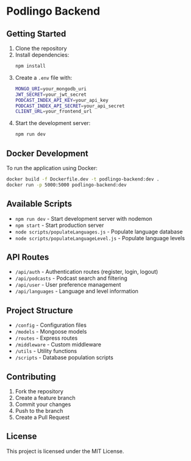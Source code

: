 # Podlingo Backend

## Getting Started

1. Clone the repository
2. Install dependencies:
    ```bash
    npm install
    ```
3. Create a `.env` file with:
    ```bash
    MONGO_URI=your_mongodb_uri
    JWT_SECRET=your_jwt_secret
    PODCAST_INDEX_API_KEY=your_api_key
    PODCAST_INDEX_API_SECRET=your_api_secret
    CLIENT_URL=your_frontend_url
    ```
4. Start the development server:
    ```bash
    npm run dev
    ```

## Docker Development

To run the application using Docker:

```bash
docker build -f Dockerfile.dev -t podlingo-backend:dev .
docker run -p 5000:5000 podlingo-backend:dev
```

## Available Scripts

- `npm run dev` - Start development server with nodemon
- `npm start` - Start production server
- `node scripts/populateLanguages.js` - Populate language database
- `node scripts/populateLanguageLevel.js` - Populate language levels

## API Routes

- `/api/auth` - Authentication routes (register, login, logout)
- `/api/podcasts` - Podcast search and filtering
- `/api/user` - User preference management
- `/api/languages` - Language and level information

## Project Structure

- `/config` - Configuration files
- `/models` - Mongoose models
- `/routes` - Express routes
- `/middleware` - Custom middleware
- `/utils` - Utility functions
- `/scripts` - Database population scripts

## Contributing

1. Fork the repository
2. Create a feature branch
3. Commit your changes
4. Push to the branch
5. Create a Pull Request

## License

This project is licensed under the MIT License.